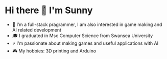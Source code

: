 # Hi there 👋 I'm Sunny
- 🔭 I’m a full-stack pragrammer, I am also interested in game making and AI related development
- 🎓 I graduated in Msc Computer Science from Swansea University
- ⚡ I'm passionate about making games and useful applications with AI
- 🎮 My hobbies: 3D printing and Arduino
<!--
**sunny199906/sunny199906** is a ✨ _special_ ✨ repository because its `README.md` (this file) appears on your GitHub profile.

Here are some ideas to get you started:

- 🔭 I’m currently working on ...
- 🌱 I’m currently learning ...
- 👯 I’m looking to collaborate on ...
- 🤔 I’m looking for help with ...
- 💬 Ask me about ...
- 📫 How to reach me: ...
- 😄 Pronouns: ...
- ⚡ Fun fact: ...
-->
